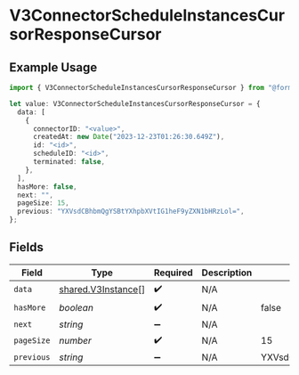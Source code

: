 # V3ConnectorScheduleInstancesCursorResponseCursor

## Example Usage

```typescript
import { V3ConnectorScheduleInstancesCursorResponseCursor } from "@formance/formance-sdk/sdk/models/shared";

let value: V3ConnectorScheduleInstancesCursorResponseCursor = {
  data: [
    {
      connectorID: "<value>",
      createdAt: new Date("2023-12-23T01:26:30.649Z"),
      id: "<id>",
      scheduleID: "<id>",
      terminated: false,
    },
  ],
  hasMore: false,
  next: "",
  pageSize: 15,
  previous: "YXVsdCBhbmQgYSBtYXhpbXVtIG1heF9yZXN1bHRzLol=",
};
```

## Fields

| Field                                                           | Type                                                            | Required                                                        | Description                                                     | Example                                                         |
| --------------------------------------------------------------- | --------------------------------------------------------------- | --------------------------------------------------------------- | --------------------------------------------------------------- | --------------------------------------------------------------- |
| `data`                                                          | [shared.V3Instance](../../../sdk/models/shared/v3instance.md)[] | :heavy_check_mark:                                              | N/A                                                             |                                                                 |
| `hasMore`                                                       | *boolean*                                                       | :heavy_check_mark:                                              | N/A                                                             | false                                                           |
| `next`                                                          | *string*                                                        | :heavy_minus_sign:                                              | N/A                                                             |                                                                 |
| `pageSize`                                                      | *number*                                                        | :heavy_check_mark:                                              | N/A                                                             | 15                                                              |
| `previous`                                                      | *string*                                                        | :heavy_minus_sign:                                              | N/A                                                             | YXVsdCBhbmQgYSBtYXhpbXVtIG1heF9yZXN1bHRzLol=                    |